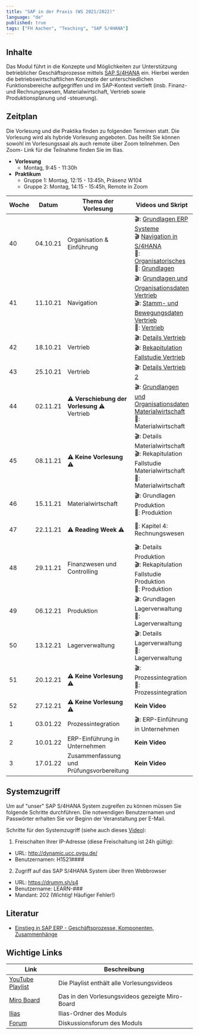 ```yaml
---
title: "SAP in der Praxis (WS 2021/2022)"
language: "de"
published: true
tags: ["FH Aachen", "Teaching", "SAP S/4HANA"]
---
```


## Inhalte

Das Modul führt in die Konzepte und Möglichkeiten zur Unterstützung
betrieblicher Geschäftsprozesse mittels
[SAP S/4HANA](https://www.sap.com/products/s4hana-erp.html) ein.
Hierbei werden die betriebswirtschaftlichen Konzepte der unterschiedlichen
Funktionsbereiche aufgegriffen und im SAP-Kontext vertieft
(insb. Finanz- und Rechnungswesen, Materialwirtschaft, Vertrieb sowie
Produktionsplanung und -steuerung).

## Zeitplan

Die Vorlesung und die Praktika finden zu folgenden Terminen statt. Die Vorlesung
wird als hybride Vorlesung angeboten. Das heißt Sie können sowohl im
Vorlesungssaal als auch remote über Zoom teilnehmen. Den Zoom-
Link für die Teilnahme finden Sie im Ilias.

- **Vorlesung**
  - Montag, 9:45 - 11:30h
- **Praktikum**
  - Gruppe 1: Montag, 12:15 - 13:45h, Präsenz W104
  - Gruppe 2: Montag, 14:15 - 15:45h, Remote in Zoom

| Woche | Datum | Thema der Vorlesung | Videos und Skript | Praktikumsaufgabe |
| ----- | ----- | ------------------- | ----------------- | ----------------- |
| 40 | 04.10.21 | Organisation & Einführung | 🎬: [Grundlagen ERP Systeme](https://youtu.be/UC1czfAo_NM) <br/> 🎬 [Navigation in S/4HANA](https://youtu.be/Hf0zsjag7e8) <br/>📕: [Organisatorisches](sap_in_der_praxis/01_orga.pdf)<br/>📕: [Grundlagen](sap_in_der_praxis/02_grundlagen.pdf) | ✅: [Fallstudie Navigation](sap_in_der_praxis/02_navigation.pdf) <br/> 📗: [Global Bike Story](sap_in_der_praxis/global_bike_story.pdf) <br/>⁉️: [Quiz ERP-Systeme](https://quizizz.com/join?gc=06633838) <br/>⁉️: [Quiz Navigation](https://quizizz.com/join?gc=57063790)|
| 41 | 11.10.21 | Navigation | 🎬: [Grundlagen und Organisationsdaten Vertrieb](https://youtu.be/kKLhCDz-0O0) <br/>🎬: [Stamm- und Bewegungsdaten Vertrieb](https://youtu.be/qyHaVjo5aag)<br/> 📕: [Vertrieb](sap_in_der_praxis/03_vertrieb.pdf) | ✅: [Fallstudie Vertrieb](sap_in_der_praxis/case_study_sd.pdf) <br>⁉️: [Quiz](https://quizizz.com/join?gc=07977326)|
| 42 | 18.10.21 | Vertrieb | 🎬: [Details Vertrieb](https://youtu.be/gQ42MlvmK2Y) <br/> 🎬: [Rekapitulation Fallstudie Vertrieb](https://youtu.be/8T-lNb6DNqo) | ✅: [Praxisfall Vertrieb 1](sap_in_der_praxis/praxisfall_sd1.pdf)<br/> ⁉️:  [Quiz](https://quizizz.com/join?gc=24126430) |
| 43 | 25.10.21 | Vertrieb | 🎬: [Details Vertrieb 2](https://youtu.be/9CmiR8WV1V0) | ✅: [Praxisfall Vertrieb 2](sap_in_der_praxis/praxisfall_sd2.pdf) |
| 44 | 02.11.21 | ⚠️ **Verschiebung der Vorlesung** ⚠️ <br/>Vertrieb | 🎬: [Grundlangen und Organisationsdaten Materialwirtschaft](https://youtu.be/-BBgqO-JAwI)<br/>📕: Materialwirtschaft | ✅: [Fallstudie Materialwirtschaft](sap_in_der_praxis/case_study_mm.pdf) |
| 45 | 08.11.21 | ⚠️ **Keine Vorlesung** ⚠️ | 🎬: Details Materialwirtschaft <br/> 🎬: Rekapitulation Fallstudie Materialwirtschaft<br/>📕: Materialwirtschaft   | ✅: [Praxisfall Materialwirtschaft](sap_in_der_praxis/praxisfall_mm.pdf) <br/> ⁉️: Quiz |
| 46 | 15.11.21 | Materialwirtschaft | 🎬: Grundlagen Produktion <br/>📕: Produktion | ✅: [Fallstudie Produktion](sap_in_der_praxis/case_study_pp.pdf)|
| 47 | 22.11.21 | ⚠️ **Reading Week** ⚠️ |📕: Kapitel 4: Rechnungswesen | ✅: [Fallstudie FI ](sap_in_der_praxis/case_study_fi_ap.pdf)<br/> ✅: [Fallstudie CO ](sap_in_der_praxis/case_study_co_cca.pdf)<br/> ⁉️: Quiz|
| 48 | 29.11.21 | Finanzwesen und Controlling | 🎬: Details Produktion <br/> 🎬: Rekapitulation Fallstudie Produktion <br/> 📕: Produktion | ✅: [Praxisfall PP](sap_in_der_praxis/praxisfall_pp.pdf) <br/> ⁉️: Quiz|
| 49 | 06.12.21 | Produktion | 🎬: Grundlagen Lagerverwaltung <br/> 📕: Lagerverwaltung | ✅: [Fallstudie Lagerverwaltung](sap_in_der_praxis/case_study_wm_i.pdf) |
| 50 | 13.12.21 | Lagerverwaltung | 🎬: Details Lagerverwaltung <br/> 📕: Lagerverwaltung | ✅: [Praxisfall Lagerverwaltung](sap_in_der_praxis/praxisfall_wm1.pdf) <br/> ⁉️: Quiz|
| 51 | 20.12.21 | ⚠️  **Keine Vorlesung** ⚠️ | 🎬: Prozessintegration <br/> 📕: Prozessintegration | ✅: Praxisfall Prozessintegration |
| 52 | 27.12.21 | ⚠️  **Keine Vorlesung** ⚠️ | **Kein Video** | **Kein Praktikum** |
| 1 | 03.01.22 | Prozessintegration | 🎬: ERP-Einführung in Unternehmen | **Kein Praktikum** |
| 2 | 10.01.22 | ERP-Einführung in Unternehmen| **Kein Video** | **Kein Praktikum** |
| 3 | 17.01.22 | Zusammenfassung und Prüfungsvorbereitung | **Kein Video** | **Kein Praktikum** |


## Systemzugriff

Um auf "unser" SAP S/4HANA System zugreifen zu können müssen Sie folgende Schritte
durchführen. Die notwendigen Benutzernamen und Passwörter erhalten Sie vor
Beginn der Veranstaltung per E-Mail.

Schritte für den Systemzugriff (siehe auch dieses [Video](https://youtu.be/kibeQuMlYKQ)):

1. Freischalten Ihrer IP-Adresse (diese Freischaltung ist 24h gültig):
  - URL: http://dynamic.ucc.ovgu.de/
  - Benutzernamen: H1521####
2. Zugriff auf das SAP S/4HANA System über Ihren Webbrowser
  - URL: https://drumm.sh/s4
  - Benutzername: LEARN-###
  - Mandant: 202 (Wichtig! Häufiger Fehler!)

## Literatur

- [Einstieg in SAP ERP - Geschäftsprozesse, Komponenten, Zusammenhänge](https://www.rheinwerk-verlag.de/einstieg-in-sap-erp-geschaeftsprozesse-komponenten-zusammenhaenge-erklaert-am-beispielunternehmen-global-bike/)

## Wichtige Links

| Link | Beschreibung |
| ---- | ------------ |
| [YouTube Playlist](https://drumm.sh/yt/s4) | Die Playlist enthält alle Vorlesungsvideos |
| [Miro Board](https://miro.com/app/board/o9J_lvLhjsk=/) | Das in den Vorlesungsvideos gezeigte Miro-Board |
| [Ilias](https://www.ili.fh-aachen.de/goto_elearning_crs_817685.html)| Ilias-Ordner des Moduls |
| [Forum](https://www.ili.fh-aachen.de/goto_elearning_frm_817753.html) | Diskussionsforum des Moduls |

